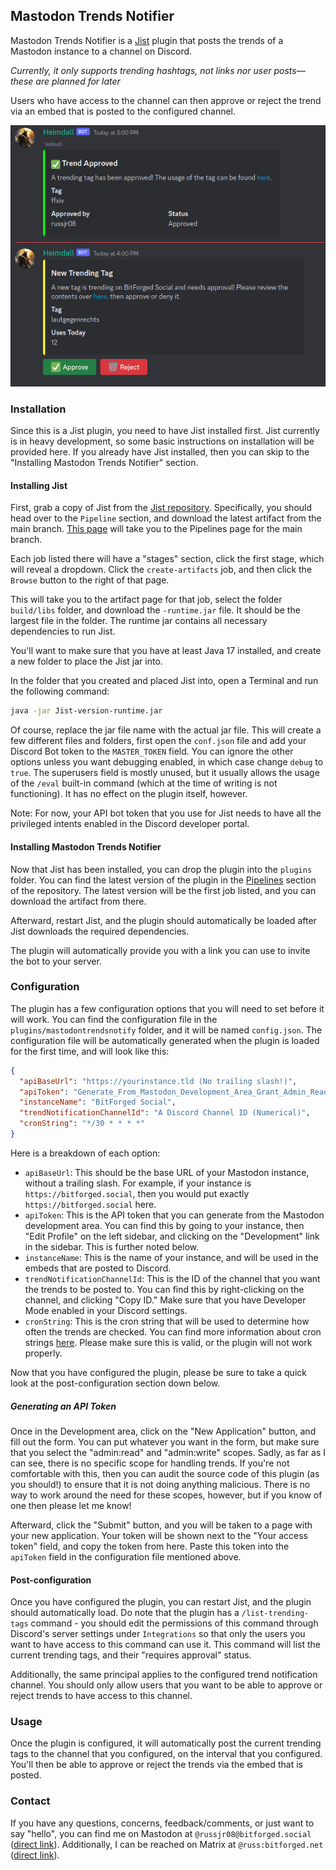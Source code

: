 ## Mastodon Trends Notifier

Mastodon Trends Notifier is a [Jist](https://git.bitforged.net/system86/jistcord/jistcord) plugin that 
posts the trends of a Mastodon instance to a channel on Discord.

*Currently, it only supports trending hashtags, not links nor user posts—these are planned for later*

Users who have access to the channel can then approve or reject the trend via an embed that is posted to the configured
channel.

![Example screenshot of Mastodon Trends Notifier](assets/mtn_example_screenshot.png)

### Installation

Since this is a Jist plugin, you need to have Jist installed first. Jist currently is in heavy development, so some basic
instructions on installation will be provided here. If you already have Jist installed, then you can skip to the
"Installing Mastodon Trends Notifier" section.

#### Installing Jist
First, grab a copy of Jist from the [Jist repository](https://git.bitforged.net/system86/jistcord/jistcord). Specifically,
you should head over to the `Pipeline` section, and download the latest artifact from the main branch. 
[This page](https://git.bitforged.net/system86/jistcord/jistcord/-/pipelines?page=1&scope=all&ref=main) will take you to
the Pipelines page for the main branch. 

Each job listed there will have a "stages" section, click the first stage, which
will reveal a dropdown. Click the `create-artifacts` job, and then click the `Browse` button to the right of that page.

This will take you to the artifact page for that job, select the folder `build/libs` folder, and download the `-runtime.jar` file.
It should be the largest file in the folder. The runtime jar contains all necessary dependencies to run Jist.

You'll want to make sure that you have at least Java 17 installed, and create a new folder to place the Jist jar into.

In the folder that you created and placed Jist into, open a Terminal and run the following command:

```bash
java -jar Jist-version-runtime.jar
```

Of course, replace the jar file name with the actual jar file. This will create a few different files and folders, first
open the `conf.json` file and add your Discord Bot token to the `MASTER_TOKEN` field. You can ignore the other options
unless you want debugging enabled, in which case change `debug` to `true`. The superusers field is mostly unused, but it
usually allows the usage of the `/eval` built-in command (which at the time of writing is not functioning). It has no
effect on the plugin itself, however.

Note: For now, your API bot token that you use for Jist needs to have all the privileged intents enabled in the
Discord developer portal.


#### Installing Mastodon Trends Notifier
Now that Jist has been installed, you can drop the plugin into the `plugins` folder. You can find the latest version of
the plugin in the [Pipelines](https://git.bitforged.net/bitforged/mastodon-trends-notifier/-/pipelines) section of the
repository. The latest version will be the first job listed, and you can download the artifact from there.

Afterward, restart Jist, and the plugin should automatically be loaded after Jist downloads the required dependencies.

The plugin will automatically provide you with a link you can use to invite the bot to your server.

### Configuration

The plugin has a few configuration options that you will need to set before it will work. You can find the configuration
file in the `plugins/mastodontrendsnotify` folder, and it will be named `config.json`. The configuration file will be
automatically generated when the plugin is loaded for the first time, and will look like this:

```json
{
  "apiBaseUrl": "https://yourinstance.tld (No trailing slash!)",
  "apiToken": "Generate_From_Mastodon_Development_Area_Grant_Admin_Read_Write",
  "instanceName": "BitForged Social",
  "trendNotificationChannelId": "A Discord Channel ID (Numerical)",
  "cronString": "*/30 * * * *"
}
```

Here is a breakdown of each option:

- `apiBaseUrl`: This should be the base URL of your Mastodon instance, without a trailing slash. For example, if your
 instance is `https://bitforged.social`, then you would put exactly `https://bitforged.social` here.
- `apiToken`: This is the API token that you can generate from the Mastodon development area. You can find this by going
 to your instance, then "Edit Profile" on the left sidebar, and clicking on the "Development" link in the sidebar. This
 is further noted below.
- `instanceName`: This is the name of your instance, and will be used in the embeds that are posted to Discord.
- `trendNotificationChannelId`: This is the ID of the channel that you want the trends to be posted to. You can find
 this by right-clicking on the channel, and clicking "Copy ID." Make sure that you have Developer Mode enabled in your
 Discord settings.
- `cronString`: This is the cron string that will be used to determine how often the trends are checked. You can find
 more information about cron strings [here](https://crontab.guru/). Please make sure this is valid, or the plugin will
 not work properly.

Now that you have configured the plugin, please be sure to take a quick look at the post-configuration section down below.


##### Generating an API Token

Once in the Development area, click on the "New Application" button, and
 fill out the form. You can put whatever you want in the form, but make sure that you select the "admin:read" and "admin:write"
 scopes. Sadly, as far as I can see, there is no specific scope for handling trends. If you're not comfortable with this,
 then you can audit the source code of this plugin (as you should!) to ensure that it is not doing anything malicious. There is no way to
 work around the need for these scopes, however, but if you know of one then please let me know!

Afterward, click the "Submit" button, and you will be taken to a page with your new application. Your token will be shown
next to the "Your access token" field, and copy the token from here. Paste this token into the
 `apiToken` field in the configuration file mentioned above.

#### Post-configuration

Once you have configured the plugin, you can restart Jist, and the plugin should automatically load. Do note that the
plugin has a `/list-trending-tags` command - you should edit the permissions of this command through Discord's server
settings under `Integrations` so that only the users you want to have access to this command can use it. This command
will list the current trending tags, and their "requires approval" status.

Additionally, the same principal applies to the configured trend notification channel. You should only allow users
that you want to be able to approve or reject trends to have access to this channel.

### Usage

Once the plugin is configured, it will automatically post the current trending tags to the channel that you configured,
on the interval that you configured. You'll then be able to approve or reject the trends via the embed that is posted.

### Contact
If you have any questions, concerns, feedback/comments, or just want to say "hello", you can find me on Mastodon at
`@russjr08@bitforged.social` ([direct link](https://bitforged.social/@russjr08)). Additionally, I can be reached on Matrix
at `@russ:bitforged.net` ([direct link](https://matrix.to/#/@russ:bitforged.net)).